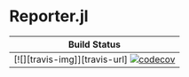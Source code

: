 # Reporter.jl

| **Build Status**                                                               | 
|:-------------------------------------------------------------------------------:|
| [![][travis-img]][travis-url] [![codecov](https://codecov.io/gh/PieterjanRobbe/Reporter.jl/branch/master/graph/badge.svg)](https://codecov.io/gh/PieterjanRobbe/Reporter.jl)|
